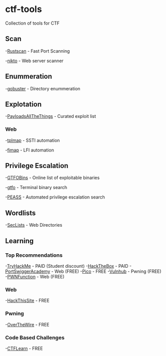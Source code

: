 # ctf-tools
Collection of tools for CTF

## Scan
-[Rustscan](https://github.com/RustScan/RustScan) - Fast Port Scanning

-[nikto](https://github.com/sullo/nikto) - Web server scanner

## Enummeration
-[gobuster](https://github.com/OJ/gobuster) - Directory enummeration

## Explotation
-[PayloadsAllTheThings](https://github.com/swisskyrepo/PayloadsAllTheThings) - Curated exploit list

### Web
-[tplmap](https://github.com/epinna/tplmap) - SSTI automation

-[fimap](https://github.com/kurobeats/fimap) - LFI automation

## Privilege Escalation
-[GTFOBins](https://gtfobins.github.io/) - Online list of exploitable binaries

-[gtfo](https://github.com/mzfr/gtfo) - Terminal binary search

-[PEASS](https://github.com/carlospolop/privilege-escalation-awesome-scripts-suite) - Automated privilege escalation search

## Wordlists
-[SecLists](https://github.com/danielmiessler/SecLists) - Web Directories

## Learning
### Top Recommendations
-[TryHackMe](https://tryhackme.com/) - PAID (Student discount)
-[HackTheBox](https://www.hackthebox.eu/) - PAID
-[PortSwiggerAcademy](https://portswigger.net/web-security) - Web (FREE)
-[Pico](https://play.picoctf.org/login?redirect=/practice) - FREE
-[Vulnhub](https://www.vulnhub.com/) - Pwning (FREE)
-[PWNFunction](https://xss.pwnfunction.com/) - Web (FREE)

### Web
-[HackThisSite](https://www.hackthissite.org/) - FREE
### Pwning
-[OverTheWire](https://overthewire.org/wargames/bandit/) - FREE
### Code Based Challenges
-[CTFLearn](https://ctflearn.com/) - FREE

